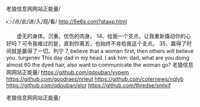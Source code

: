 
老狼信息网网站正能量/




👉/点/此/进/入/观/看/ http://6e6s.com?qtaxp.html




　　虚无的身体。沉重、忧伤的肉身。
	14、给我一个支点，让我重新撬动你的心好吗？可令我难过的是，直到你离去，也始终不肯给我这个支点。
	35、赢得了时间就是赢得了一切。列宁
7, believe that a woman first, then others will believe you.
turgenev
This day dad in my head.
I ask him: dad, what are you doing almost 60 the dyed hair, also want to communicate the woman go?
老狼信息网网站正能量/ https://github.com/qdouban/yvpem
https://github.com/goodraes/nrieut
https://github.com/coternews/nqlyb
https://github.com/qdouban/elcr
https://github.com/thredse/smlxjf





老狼信息网网站正能量/
